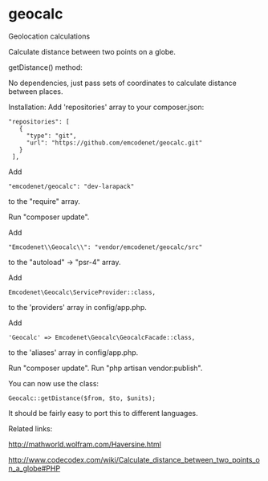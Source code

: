 geocalc
=======

Geolocation calculations

Calculate distance between two points on a globe.

getDistance() method:

No dependencies, just pass sets of coordinates to calculate distance between places.

Installation:
 Add 'repositories' array to your composer.json:
 
    "repositories": [
       {
         "type": "git",
         "url": "https://github.com/emcodenet/geocalc.git"
       }
     ],


Add 

    "emcodenet/geocalc": "dev-larapack" 
    
to the "require" array.

Run "composer update".

Add

    "Emcodenet\\Geocalc\\": "vendor/emcodenet/geocalc/src"

to the "autoload" -> "psr-4" array.

Add
 
    Emcodenet\Geocalc\ServiceProvider::class,
    
to the 'providers' array in config/app.php.

Add
 
    'Geocalc' => Emcodenet\Geocalc\GeocalcFacade::class,
    
to the 'aliases' array in config/app.php.

Run "composer update".
Run "php artisan vendor:publish".

You can now use the class:

    Geocalc::getDistance($from, $to, $units);


It should be fairly easy to port this to different languages.

Related links:

http://mathworld.wolfram.com/Haversine.html

http://www.codecodex.com/wiki/Calculate_distance_between_two_points_on_a_globe#PHP
